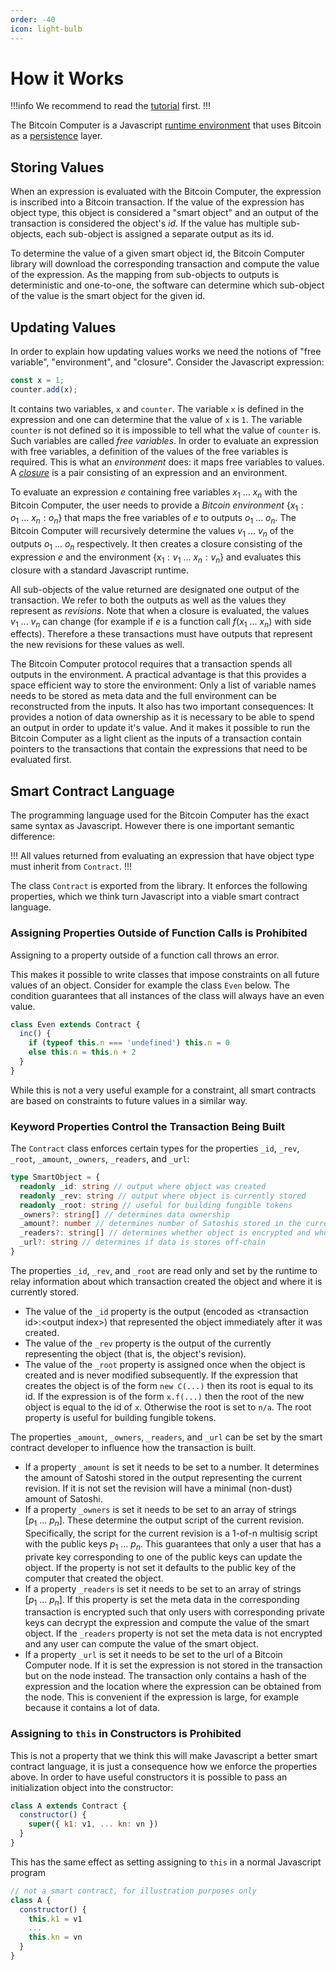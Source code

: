 ```yaml
---
order: -40
icon: light-bulb
---
```


# How it Works

!!!info
We recommend to read the [tutorial](/tutorial.md) first.
!!!

The Bitcoin Computer is a Javascript <a href="https://en.wikipedia.org/wiki/Runtime_system" target="_blank">runtime environment</a> that uses Bitcoin as a <a href="https://en.wikipedia.org/wiki/Persistence_(computer_science)" target="_blank">persistence</a> layer.

## Storing Values

When an expression is evaluated with the Bitcoin Computer, the expression is inscribed into a Bitcoin transaction. If the value of the expression has object type, this object is considered a "smart object" and an output of the transaction is considered the object's *id*. If the value has multiple sub-objects, each sub-object is assigned a separate output as its id.

To determine the value of a given smart object id, the Bitcoin Computer library will download the corresponding transaction and compute the value of the expression. As the mapping from sub-objects to outputs is deterministic and one-to-one, the software can determine which sub-object of the value is the smart object for the given id.

## Updating Values

In order to explain how updating values works we need the notions of "free variable", "environment", and "closure". Consider the Javascript expression:

```js
const x = 1;
counter.add(x);
```

It contains two variables, `x` and `counter`. The variable `x` is defined in the expression and one can determine that the value of `x` is `1`. The variable `counter` is not defined so it is impossible to tell what the value of `counter` is. Such variables are called *free variables*. In order to evaluate an expression with free variables, a definition of the values of the free variables is required. This is what an *environment* does: it maps free variables to values. A *<a href="https://developer.mozilla.org/en-US/docs/Web/JavaScript/Closures" target="_blank">closure</a>* is a pair consisting of an expression and an environment.

To evaluate an expression $e$ containing free variables $x_1\ ...\ x_n$ with the Bitcoin Computer, the user needs to provide a *Bitcoin environment* $\{ x_1: o_1\ ...\ x_n: o_n \}$ that maps the free variables of $e$ to outputs $o_1\ ...\ o_n$. The Bitcoin Computer will recursively determine the values $v_1\ ...\ v_n$ of the outputs $o_1\ ...\ o_n$ respectively. It then creates a closure consisting of the expression $e$ and the environment $\{ x_1: v_1\ ...\ x_n: v_n \}$ and evaluates this closure with a standard Javascript runtime.

All sub-objects of the value returned are designated one output of the transaction. We refer to both the outputs as well as the values they represent as *revisions*. Note that when a closure is evaluated, the values $v_1\ ...\ v_n$ can change (for example if $e$ is a function call $f(x_1\ ...\ x_n)$ with side effects). Therefore a these transactions must have outputs that represent the new revisions for these values as well.

The Bitcoin Computer protocol requires that a transaction spends all outputs in the environment. A practical advantage is that this provides a space efficient way to store the environment: Only a list of variable names needs to be stored as meta data and the full environment can be reconstructed from the inputs. It also has two important consequences: It provides a notion of data ownership as it is necessary to be able to spend an output in order to update it's value. And it makes it possible to run the Bitcoin Computer as a light client as the inputs of a transaction contain pointers to the transactions that contain the expressions that need to be evaluated first.

## Smart Contract Language

The programming language used for the Bitcoin Computer has the exact same syntax as Javascript. However there is one important semantic difference: 

!!!
All values returned from evaluating an expression that have object type must inherit from `Contract`.
!!!

The class `Contract` is exported from the library. It enforces the following properties, which we think turn Javascript into a viable smart contract language.

### Assigning Properties Outside of Function Calls is Prohibited

Assigning to a property outside of a function call throws an error.

This makes it possible to write classes that impose constraints on all future values of an object. Consider for example the class `Even` below. The condition guarantees that all instances of the class will always have an even value.

```js
class Even extends Contract {
  inc() {
    if (typeof this.n === 'undefined') this.n = 0
    else this.n = this.n + 2
  }
}
```

While this is not a very useful example for a constraint, all smart contracts are based on constraints to future values in a similar way. 

### Keyword Properties Control the Transaction Being Built

The `Contract` class enforces certain types for the properties `_id`, `_rev`, `_root`, `_amount`, `_owners`, `_readers`, and `_url`:

```ts
type SmartObject = {
  readonly _id: string // output where object was created
  readonly _rev: string // output where object is currently stored
  readonly _root: string // useful for building fungible tokens
  _owners?: string[] // determines data ownership
  _amount?: number // determines number of Satoshis stored in the current output
  _readers?: string[] // determines whether object is encrypted and who can decrypt is so
  _url?: string // determines if data is stores off-chain
}
```

The properties `_id`, `_rev`, and `_root` are read only and set by the runtime to relay information about which transaction created the object and where it is currently stored.

* The value of the `_id` property is the output (encoded as \<transaction id\>:\<output index\>) that represented the object immediately after it was created.
* The value of the `_rev` property is the output of the currently representing the object (that is, the object's revision).
* The value of the `_root` property is assigned once when the object is created and is never modified subsequently. If the expression that creates the object is of the form `new C(...)` then its root is equal to its id. If the expression is of the form `x.f(...)` then the root of the new object is equal to the id of `x`. Otherwise the root is set to `n/a`. The root property is useful for building fungible tokens.

The properties `_amount`, `_owners`, `_readers`, and `_url` can be set by the smart contract developer to influence how the transaction is built.

* If a property `_amount` is set it needs to be set to a number. It determines the amount of Satoshi stored in the output representing the current revision. If it is not set the revision will have a minimal (non-dust) amount of Satoshi.
* If a property `_owners` is set it needs to be set to an array of strings $[p_1\ ...\ p_n]$. These determine the output script of the current revision. Specifically, the script for the current revision is a 1-of-n multisig script with the public keys $p_1\ ...\ p_n$. This guarantees that only a user that has a private key corresponding to one of the public keys can update the object. If the property is not set it defaults to the public key of the computer that created the object.
* If a property `_readers` is set it needs to be set to an array of strings $[p_1\ ...\ p_n]$. If this property is set the meta data in the corresponding transaction is encrypted such that only users with corresponding private keys can decrypt the expression and compute the value of the smart object. If the `_readers` property is not set the meta data is not encrypted and any user can compute the value of the smart object.
* If a property `_url` is set it needs to be set to the url of a Bitcoin Computer node. If it is set the expression is not stored in the transaction but on the node instead. The transaction only contains a hash of the expression and the location where the expression can be obtained from the node. This is convenient if the expression is large, for example because it contains a lot of data.

### Assigning to `this` in Constructors is Prohibited

This is not a property that we think this will make Javascript a better smart contract language, it is just a consequence how we enforce the properties above. In order to have useful constructors it is possible to pass an initialization object into the constructor:

```js
class A extends Contract {
  constructor() {
    super({ k1: v1, ... kn: vn })
  }
}
```

This has the same effect as setting assigning to `this` in a normal Javascript program

```js
// not a smart contract, for illustration purposes only
class A {
  constructor() {
    this.k1 = v1
    ...
    this.kn = vn
  }
}
```
<!-- 
## An Example

We will use some visual notion in the example that we describe first.

### Notation

![](/static/legend@1x.png)-
White boxes represent transactions and grey boxes represent expressions that are inscribed into the transactions. Inputs and outputs are displayed as circles and spending relations are shown as arrows. A blockchain environment that maps a free variable $x$ to an output $o$ is shown as a label $x$ in the arrow indicating the spending of $o$.
<div style="clear: right;"></div>

### Storing Values

Consider the code in the picture below. It defines a class `NFT` with two properties `_owners` and `url` and a method to update the `_owners`. The `_owners` property of a smart contract can be set to an array of string encoded public keys. The output that will store that 



To allocate a memory cell and to store a new smart object in it, a transaction that contains a Javascript expression <code>e<sub>1</sub>; e<sub>2</sub> ... e<sub>n</sub></code> where <code>e<sub>n</sub></code> is of the form `new C(...)` must be broadcast. The class `C` can be defined in the expression or it can be passed in from a module.

![](/static/nft-create@1x.png)

The function `computer.sync` computes Javascript objects from outputs as shown in the figure. Note that `_id`, `_rev`, and `_root` are all set to the same output.

### Updating Values

To update a smart object stored in the shared global memory, a Bitcoin transaction must be broadcast that includes a Javascript expression of the form of `x.f(...)`. To determine which memory cell the free variable `x` is stored in, the blockchain environment must associate `x` with an input. In the example this input is shown as `nft`.

![](/static/nft-update@1x.png)

The transaction will create corresponding outputs to these inputs, which represent the updated state of the memory cells. These outputs are called the *revisions* of a smart object, and the most recent revision is stored in the `_rev` property of the smart object.

The `computer.sync` function can be called with each revision of a smart object. This provides access to all historical states of a smart object.

### Sub-Objects

When a function call on a smart object returns a value of type object, a new memory cell is allocated to store the returned value.

The figure below illustrates the minting and sending of 100 fungible tokens. The blue user, with public key 03a1d..., mints the tokens in the first transaction, producing one output that represents the 100 newly minted tokens. The second transaction represents the distribution of tokens after the blue user sends 3 tokens to the green user, with public key 03f0b....

![](/static/ft-create@1x.png)

The blue output of the second transaction represents the 97 tokens that the blue user still holds, while the green output represents the three tokens now owned by the green user. The _root property of both outputs in the second transaction is linked to the output of the first transaction, as the memory cell for the three tokens was allocated within a function call.

This setup prevents forgery, as any two tokens with the same root can be traced back to the same mint. To mint a second token with the same root, one would have to broadcast a transaction with the transaction id of the first transaction, which is impossible. -->

<!-- ## Passing Objects as Arguments

Swap

## Creating Sub Objects

Game -->
